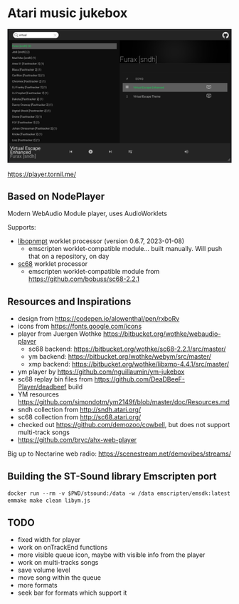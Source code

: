 # Atari music jukebox

![Good Old Bits](screen.png)

https://player.tornil.me/



## Based on NodePlayer
Modern WebAudio Module player, uses AudioWorklets

Supports:
- [libopnmpt](https://lib.openmpt.org/libopenmpt/) worklet processor (version 0.6.7, 2023-01-08)
  - emscripten worklet-compatible module... built manually. Will push that on a repository, on day
- [sc68](http://sc68.atari.org/index.html) worklet processor
  - emscripten worklet-compatible module from https://github.com/bobuss/sc68-2.2.1



## Resources and Inspirations

- design from https://codepen.io/alowenthal/pen/rxboRv
- icons from https://fonts.google.com/icons
- player from Juergen Wothke https://bitbucket.org/wothke/webaudio-player
  - sc68 backend: https://bitbucket.org/wothke/sc68-2.2.1/src/master/
  - ym backend: https://bitbucket.org/wothke/webym/src/master/
  - xmp backend: https://bitbucket.org/wothke/libxmp-4.4.1/src/master/
- ym player by https://github.com/nguillaumin/ym-jukebox
- sc68 replay bin files from https://github.com/DeaDBeeF-Player/deadbeef build
- YM resources https://github.com/simondotm/ym2149f/blob/master/doc/Resources.md
- sndh collection from http://sndh.atari.org/
- sc68 collection from http://sc68.atari.org/
- checked out https://github.com/demozoo/cowbell, but does not support multi-track songs
- https://github.com/bryc/ahx-web-player

Big up to Nectarine web radio: https://scenestream.net/demovibes/streams/


## Building the ST-Sound library Emscripten port

```
docker run --rm -v $PWD/stsound:/data -w /data emscripten/emsdk:latest emmake make clean libym.js
```



## TODO
- fixed width for player
- work on onTrackEnd functions
- more visible queue icon, maybe with visible info from the player
- work on multi-tracks songs
- save volume level
- move song within the queue
- more formats
- seek bar for formats which support it
